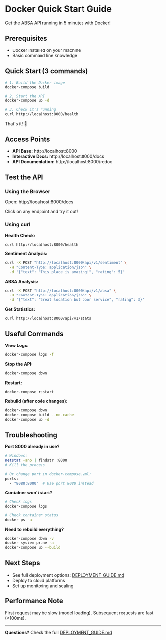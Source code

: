 # Docker Quick Start Guide

Get the ABSA API running in 5 minutes with Docker!

## Prerequisites
- Docker installed on your machine
- Basic command line knowledge

## Quick Start (3 commands)

```bash
# 1. Build the Docker image
docker-compose build

# 2. Start the API
docker-compose up -d

# 3. Check it's running
curl http://localhost:8000/health
```

That's it! 🎉

## Access Points

- **API Base:** http://localhost:8000
- **Interactive Docs:** http://localhost:8000/docs
- **API Documentation:** http://localhost:8000/redoc

## Test the API

### Using the Browser
Open: http://localhost:8000/docs

Click on any endpoint and try it out!

### Using curl

**Health Check:**
```bash
curl http://localhost:8000/health
```

**Sentiment Analysis:**
```bash
curl -X POST "http://localhost:8000/api/v1/sentiment" \
  -H "Content-Type: application/json" \
  -d '{"text": "This place is amazing!", "rating": 5}'
```

**ABSA Analysis:**
```bash
curl -X POST "http://localhost:8000/api/v1/absa" \
  -H "Content-Type: application/json" \
  -d '{"text": "Great location but poor service", "rating": 3}'
```

**Get Statistics:**
```bash
curl http://localhost:8000/api/v1/stats
```

## Useful Commands

**View Logs:**
```bash
docker-compose logs -f
```

**Stop the API:**
```bash
docker-compose down
```

**Restart:**
```bash
docker-compose restart
```

**Rebuild (after code changes):**
```bash
docker-compose down
docker-compose build --no-cache
docker-compose up -d
```

## Troubleshooting

**Port 8000 already in use?**
```bash
# Windows:
netstat -ano | findstr :8000
# Kill the process

# Or change port in docker-compose.yml:
ports:
  - "8080:8000"  # Use port 8080 instead
```

**Container won't start?**
```bash
# Check logs
docker-compose logs

# Check container status
docker ps -a
```

**Need to rebuild everything?**
```bash
docker-compose down -v
docker system prune -a
docker-compose up --build
```

## Next Steps

- See full deployment options: [DEPLOYMENT_GUIDE.md](DEPLOYMENT_GUIDE.md)
- Deploy to cloud platforms
- Set up monitoring and scaling

## Performance Note

First request may be slow (model loading). Subsequent requests are fast (<100ms).

---

**Questions?** Check the full [DEPLOYMENT_GUIDE.md](DEPLOYMENT_GUIDE.md)
